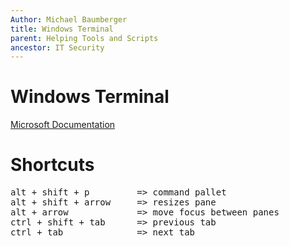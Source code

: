 ```yaml
---
Author: Michael Baumberger
title: Windows Terminal
parent: Helping Tools and Scripts
ancestor: IT Security
---
```


# Windows Terminal

[Microsoft Documentation](https://docs.microsoft.com/de-de/windows/terminal/)


# Shortcuts

<pre>
alt + shift + p         => command pallet  
alt + shift + arrow     => resizes pane  
alt + arrow             => move focus between panes  
ctrl + shift + tab      => previous tab  
ctrl + tab              => next tab  
</pre>